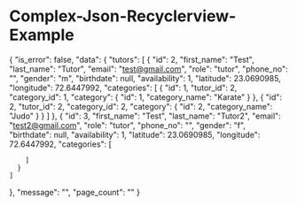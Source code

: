# Complex-Json-Recyclerview-Example

{
  "is_error": false,
  "data": {
    "tutors": [
      {
        "id": 2,
        "first_name": "Test",
        "last_name": "Tutor",
        "email": "test@gmail.com",
        "role": "tutor",
        "phone_no": "",
        "gender": "m",
        "birthdate": null,
        "availability": 1,
        "latitude": 23.0690985,
        "longitude": 72.6447992,
        "categories": [
          {
            "id": 1,
            "tutor_id": 2,
            "category_id": 1,
            "category": {
              "id": 1,
              "category_name": "Karate"
            }
          },
          {
            "id": 2,
            "tutor_id": 2,
            "category_id": 2,
            "category": {
              "id": 2,
              "category_name": "Judo"
            }
          }
        ]
      },
      {
        "id": 3,
        "first_name": "Test",
        "last_name": "Tutor2",
        "email": "test2@gmail.com",
        "role": "tutor",
        "phone_no": "",
        "gender": "f",
        "birthdate": null,
        "availability": 1,
        "latitude": 23.0690985,
        "longitude": 72.6447992,
        "categories": [
          
        ]
      }
    ]
  },
  "message": "",
  "page_count": ""
}
